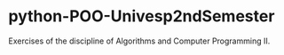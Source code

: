 # python-POO-Univesp2ndSemester
Exercises of the discipline of Algorithms and Computer Programming II.
